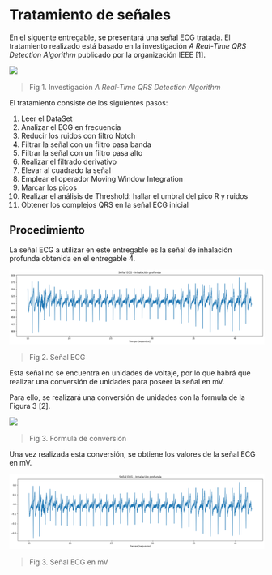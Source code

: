 # Tratamiento de señales

En el siguente entregable, se presentará una señal ECG tratada. El tratamiento realizado está basado en la investigación *A Real-Time QRS Detection Algorithm* publicado por la organización IEEE [1].

![](https://github.com/RosauraAstete/Equipo9.github.io/blob/main/ISB/Laboratorios/8.%20Tratamiento%20de%20la%20se%C3%B1al%20ECG/Archivos/paper.PNG)
>Fig 1. Investigación *A Real-Time QRS Detection Algorithm*

El tratamiento consiste de los siguientes pasos:
1.  Leer el DataSet
2.  Analizar el ECG en frecuencia
3. Reducir los ruidos con filtro Notch
4. Filtrar la señal con un filtro pasa banda
5. Filtrar la señal con un filtro pasa alto
6. Realizar el filtrado derivativo
7. Elevar al cuadrado la señal
8. Emplear el operador Moving Window Integration
9. Marcar los picos
10. Realizar el análisis de Threshold: hallar el umbral del pico R y ruidos
11. Obtener los complejos QRS en la señal ECG inicial

## Procedimiento
La señal ECG a utilizar en este entregable es la señal de inhalación profunda obtenida en el entregable 4.

![](https://github.com/RosauraAstete/Equipo9.github.io/blob/main/ISB/Laboratorios/8.%20Tratamiento%20de%20la%20se%C3%B1al%20ECG/Archivos/se%C3%B1alNUC.png)
> Fig 2.  Señal ECG

Esta señal no se encuentra en unidades de voltaje, por lo que habrá que realizar una conversión de unidades para poseer la señal en mV.

Para ello, se realizará una conversión de unidades con la formula de la Figura 3 [2].

![](https://github.com/RosauraAstete/Equipo9.github.io/blob/main/ISB/Laboratorios/8.%20Tratamiento%20de%20la%20se%C3%B1al%20ECG/Archivos/formula.PNG)
> Fig 3. Formula de conversión

Una vez realizada esta conversión, se obtiene los valores de la señal ECG en mV.

![](https://github.com/RosauraAstete/Equipo9.github.io/blob/main/ISB/Laboratorios/8.%20Tratamiento%20de%20la%20se%C3%B1al%20ECG/Archivos/se%C3%B1alUC.png)
> Fig 3. Señal ECG en mV
